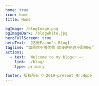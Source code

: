 ```yaml
---
home: true
icon: home
title: Home

bgImage: /blogImage.png
bgImageDark: /blogwhite.jpg
heroFullScreen: true
heroText: 【这是Eason's Blog】
tagline: “如果你不够优秀 即使遇见也不配拥有”
actions:
  - text:  Welcome to my blog👉 →💡
    link: ./blog/
    type: primary

footer: 版权所有 © 2019-present Mr.Hope
---
```

